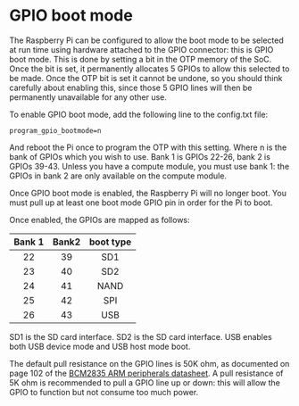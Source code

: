 # GPIO boot mode

The Raspberry Pi can be configured to allow the boot mode to be selected at run time using hardware attached to the GPIO connector: this is GPIO boot mode. This is done by setting a bit in the OTP memory of the SoC. Once the bit is set, it permanently allocates 5 GPIOs to allow this selected to be made. Once the OTP bit is set it cannot be undone, so you should think carefully about enabling this, since those 5 GPIO lines will then be permanently unavailable for any other use.

To enable GPIO boot mode, add the following line to the config.txt file:

```
program_gpio_bootmode=n
```

And reboot the Pi once to program the OTP with this setting. Where n is the bank of GPIOs which you wish to use. Bank 1 is GPIOs 22-26, bank 2 is GPIOs 39-43. Unless you have a compute module, you must use bank 1: the GPIOs in bank 2 are only available on the compute module.

Once GPIO boot mode is enabled, the Raspberry Pi will no longer boot. You must pull up at least one boot mode GPIO pin in order for the Pi to boot.

Once enabled, the GPIOs are mapped as follows:

|Bank 1|Bank2|boot type|
|:----:|:---:|:-------:|
|22    |39   |SD1      |
|23    |40   |SD2      |
|24    |41   |NAND     |
|25    |42   |SPI      |
|26    |43   |USB      |

SD1 is the <xxx> SD card interface. SD2 is the <yyy> SD card interface. USB enables both USB device mode and USB host mode boot.

The default pull resistance on the GPIO lines is 50K ohm, as documented on page 102 of the [BCM2835 ARM peripherals datasheet](hardware/raspberrypi/bcm2835/BCM2835-ARM-Peripherals.pdf). A pull resistance of 5K ohm is recommended to pull a GPIO line up or down: this will allow the GPIO to function but not consume too much power.

